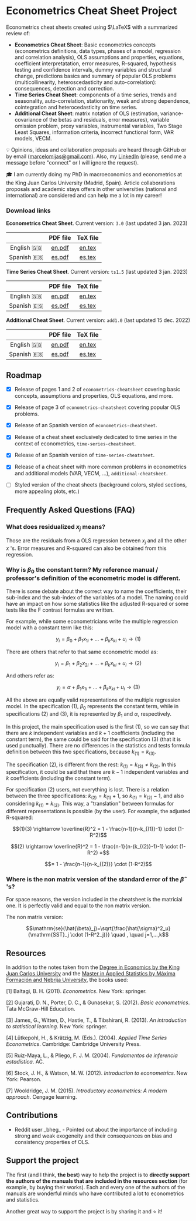 # Econometrics Cheat Sheet Project

Econometrics cheat sheets created using $\LaTeX$ with a summarized review of:

* **Econometrics Cheat Sheet**: Basic econometrics concepts (econometrics definitions, data types, phases of a model, regression and correlation analysis), OLS assumptions and properties, equations, coefficient interpretatation, error measures, R-squared, hypothesis testing and confidence intervals, dummy variables and structural change, predictions basics and summary of popular OLS problems (multicollinearity, heteroscedasticity and auto-correlation): consequences, detection and correction.
* **Time Series Cheat Sheet**: components of a time series, trends and seasonality, auto-correlation, stationarity, weak and strong dependence, cointegration and heterocedasticity on time series.
* **Additional Cheat Sheet**: matrix notation of OLS (estimation, variance-covariance of the betas and residuals, error measures), variable omission problem, proxy variables, instrumental variables, Two Stage Least Squares, information criteria, incorrect functional form, VAR models, VECM.

:bulb: Opinions, ideas and collaboration proposals are heard through GitHub or by email (marcelomijas@gmail.com). Also, my [LinkedIn](https://www.linkedin.com/in/marcelomorenop/) (please, send me a message before "connect" or I will ignore the request).

:mortar_board: I am currently doing my PhD in macroeconomics and econometrics at the King Juan Carlos University (Madrid, Spain). Article collaborations proposals and academic stays offers in other universities (national and international) are considered and can help me a lot in my career!

### Download links

**Econometrics Cheat Sheet**. Current version: `3.0` (last updated 3 jan. 2023)

|              | PDF file                                                          | TeX file                                                          |
| :----------: | :---------------------------------------------------------------: | :---------------------------------------------------------------: |
| English :uk: | [en.pdf](econometrics-cheatsheet/econometrics-cheatsheet-en.pdf)  | [en.tex](econometrics-cheatsheet/econometrics-cheatsheet-en.tex)  |
| Spanish :es: | [es.pdf](econometrics-cheatsheet/econometrics-cheatsheet-es.pdf)  | [es.tex](econometrics-cheatsheet/econometrics-cheatsheet-es.tex)  |

**Time Series Cheat Sheet**. Current version: `ts1.5` (last updated 3 jan. 2023)

|              | PDF file                                                        | TeX file                                                        |
| :----------: | :-------------------------------------------------------------: | :-------------------------------------------------------------: |
| English :uk: | [en.pdf](time-series-cheatsheet/time-series-cheatsheet-en.pdf)  | [en.tex](time-series-cheatsheet/time-series-cheatsheet-en.tex)  |
| Spanish :es: | [es.pdf](time-series-cheatsheet/time-series-cheatsheet-es.pdf)  | [es.tex](time-series-cheatsheet/time-series-cheatsheet-es.tex)  |


**Additional Cheat Sheet**. Current version: `add1.0` (last updated 15 dec. 2022)

|              | PDF file                                                        | TeX file                                                        |
| :----------: | :-------------------------------------------------------------: | :-------------------------------------------------------------: |
| English :uk: | [en.pdf](additional-cheatsheet/additional-cheatsheet-en.pdf)  | [en.tex](additional-cheatsheet/additional-cheatsheet-en.tex)  |
| Spanish :es: | [es.pdf](additional-cheatsheet/additional-cheatsheet-es.pdf)  | [es.tex](additional-cheatsheet/additional-cheatsheet-es.tex)  |

## Roadmap

- [x] Release of pages 1 and 2 of `econometrics-cheatsheet` covering basic concepts, assumptions and properties, OLS equations, and more.

- [x] Release of page 3 of `econometrics-cheatsheet` covering popular OLS problems.

- [x] Release of an Spanish version of `econometrics-cheatsheet`.

- [x] Release of a cheat sheet exclusively dedicated to time series in the context of econometrics, `time-series-cheatsheet`.

- [x] Release of an Spanish version of `time-series-cheatsheet`.

- [x] Release of a cheat sheet with more common problems in econometrics and additional models (VAR, VECM, ...), `additional-cheatsheet`.

- [ ] Styled version of the cheat sheets (background colors, styled sections, more appealing plots, etc.)

## Frequently Asked Questions (FAQ)

### What does $\mathrm{residualized}$ $x_j$ means?

Those are the residuals from a OLS regression between $x_j$ and all the other $x$ 's. Error measures and R-squared can also be obtained from this regression.

### Why is $\beta_0$ the constant term? My reference manual / professor's definition of the econometric model is different.

There is some debate about the correct way to name the coefficients, their sub-index and the sub-index of the variables of a model. The naming could have an impact on how some statistics like the adjusted R-squared or some tests like the F contrast formulas are written.

For example, while some econometricians write the multiple regression model with a constant term like this:

$$y_i = \beta_0 + \beta_1 x_{1i} + ... + \beta_k x_{ki} + u_i \rightarrow (1)$$

There are others that refer to that same econometric model as:

$$y_i = \beta_1 + \beta_2 x_{2i} + ... + \beta_k x_{ki} + u_i \rightarrow (2)$$

And others refer as:

$$y_i = \alpha + \beta_1 x_{1i} + ... + \beta_k x_{ki} + u_i \rightarrow (3)$$

All the above are equally valid representations of the multiple regression model. In the specification $(1)$, $\beta_0$ represents the constant term, while in specifications $(2)$ and $(3)$, it is represented by $\beta_1$ and $\alpha$, respectively.

In this project, the main specification used is the first $(1)$, so we can say that there are $k$ independent variables and $k+1$ coefficients (including the constant term), the same could be said for the specification $(3)$ (that it is used punctually). There are no differences in the statistics and tests formula definition between this two specifications, because $k_{(1)} = k_{(3)}$.

The specification $(2)$, is different from the rest: $k_{(1)} = k_{(3)} \neq k_{(2)}$. In this specification, it could be said that there are $k-1$ independent variables and $k$ coefficients (including the constant term).

For specification $(2)$ users, not everything is lost. There is a relation between the three specifications: $k_{(2)} = k_{(1)} + 1$, so $k_{(1)} = k_{(2)} - 1$, and also considering $k_{(1)} = k_{(3)}$. This way, a "translation" between formulas for different representations is possible (by the user). For example, the adjusted R-squared:

$$(1)(3) \rightarrow \overline{R}^2 = 1 - \frac{n-1}{n-k_{(1)}-1} \cdot (1-R^2)$$

$$(2) \rightarrow \overline{R}^2 = 1 - \frac{n-1}{n-(k_{(2)}-1)-1} \cdot (1-R^2) =$$

$$= 1 - \frac{n-1}{n-k_{(2)}} \cdot (1-R^2)$$

### Where is the non matrix version of the standard error of the $\hat{\beta}$ 's?

For space reasons, the version included in the cheatsheet is the matricial one. It is perfectly valid and equal to the non matrix version.

The non matrix version:

$$\mathrm{se}(\hat{\beta}_j)=\sqrt{\frac{\hat{\sigma}^2_u}{\mathrm{SST}_j \cdot (1-R^2_j)}} \quad , \quad j=1,...,k$$

## Resources

In addition to the notes taken from the [Degree in Economics by the King Juan Carlos University](https://www.urjc.es/universidad/calidad/560-economia) and the [Master in Applied Statistics by Máxima Formación and Nebrija University](https://www.maximaformacion.es/masters/master-de-estadistica-aplicada-con-r-software/), the books used:

[1] Baltagi, B. H. (2011). *Econometrics*. New York: springer.

[2] Gujarati, D. N., Porter, D. C., & Gunasekar, S. (2012). *Basic econometrics*. Tata McGraw-Hill Education.

[3] James, G., Witten, D., Hastie, T., & Tibshirani, R. (2013). *An introduction to statistical learning*. New York: springer.

[4] Lütkepohl, H., & Krätzig, M. (Eds.). (2004). *Applied Time Series Econometrics*. Cambridge: Cambridge University Press.

[5] Ruiz-Maya, L., & Pliego, F. J. M. (2004). *Fundamentos de inferencia estadística*. AC.

[6] Stock, J. H., & Watson, M. W. (2012). *Introduction to econometrics*. New York: Pearson.

[7] Wooldridge, J. M. (2015). *Introductory econometrics: A modern approach*. Cengage learning.

## Contributions

* Reddit user \_bheg_ - Pointed out about the importance of including strong and weak exogeneity and their consequences on bias and consistency properties of OLS.

## Support the project

The first (and I think, **the best**) way to help the project is to **directly support the authors of the manuals that are included in the resources section** (for example, by buying their works). Each and every one of the authors of the manuals are wonderful minds who have contributed a lot to econometrics and statistics. 

Another great way to support the project is by sharing it and :star: it!
